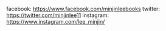 facebook: https://www.facebook.com/minjinleebooks
twitter: https://twitter.com/minjinlee11
instagram: https://www.instagram.com/lee_minjin/

